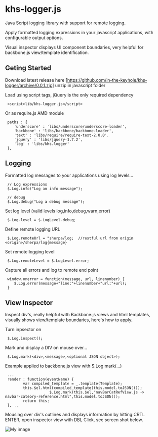 khs-logger.js
=============

Java Script logging library with support for remote logging. 

Apply formatted logging expressions in your javascript applications, with configurable output options.

Visual inspector displays UI component boundaries, very helpful for backbone.js view/template identification.

Geting Started
--------------

Download latest release here [https://github.com/in-the-keyhole/khs-logger/archive/0.0.1.zip] unzip in javascript folder

Load using script tags, jQuery is the only required dependency

     <script>lib/khs-logger.js</script>
     
Or as require.js AMD module

     paths : {
		'underscore' : 'libs/underscore/underscore-loader',
		'backbone' : 'libs/backbone/backbone-loader',
		'text' : 'libs/require/require-text-2.0.0',
		'jquery' : 'libs/jquery-1.7.2',
		'log' : 'libs/khs.logger'
     },
     

Logging
-------
Formatted log messages to your applications using log levels... 

     // Log expressions 
     $.Log.info("Log an info message");
         
     // debug 
     $.Log.debug("Log a debug message");
          
Set log level (valid levels log,info,debug,warn,error)
 
     $.Log.level = $.LogLevel.debug;    
 
Define remote logging URL
 
     $.Log.remoteUrl = "sherpa/log;  //restful url from origin <origin>/sherpa/log{message}
      
Set remote logging level

     $.Log.remoteLevel = $.LogLevel.error;
     
Capture all errors and log to remote end point                   
  
     window.onerror = function(message, url, linenumber) {
		$.Log.error(message+"line:"+linenumber+"url:"+url);
	 }


View Inspector
--------------
Inspect div's, really helpful with Backbone.js views and html templates, visually shows view/template boundaries, here's how to apply.

Turn inpsector on

     $.Log.inspect();

Mark and display a DIV on mouse over... 

     $.Log.mark(<div>,<message>,<optional JSON object>);
     
Example applied to backbone.js view with $.Log.mark(...) 
     
     ...
     render : function(eventName) {
			var compiled_template = _.template(Template);
			this.$el.html(compiled_template(this.model.toJSON()));
                        $.Log.mark(this.$el,"navBarCatRefView.js -> navbar-cateory-reference.html",this.model.toJSON());	
			return this;
	 }, ..

Mousing over div's outlines and displays information by hitting CRTL ENTER, open inspector view with DBL Click, see screen shot below.

![My image](https://raw.github.com/in-the-keyhole/khs-logger/master/screen.png)
